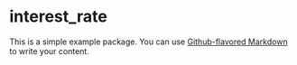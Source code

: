 # interest_rate
This is a simple example package. You can use
[Github-flavored Markdown](https://guides.github.com/features/mastering-markdown/)
to write your content.